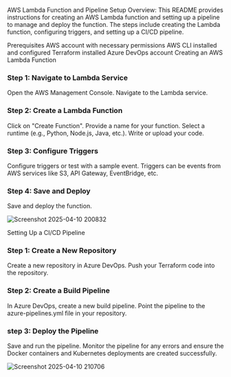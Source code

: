 AWS Lambda Function and Pipeline Setup
Overview:
This README provides instructions for creating an AWS Lambda function and setting up a pipeline to manage and deploy the function. The steps include creating the Lambda function, configuring triggers, and setting up a CI/CD pipeline.

Prerequisites
AWS account with necessary permissions
AWS CLI installed and configured
Terraform installed
Azure DevOps account
Creating an AWS Lambda Function
### Step 1: Navigate to Lambda Service
Open the AWS Management Console.
Navigate to the Lambda service.

### Step 2: Create a Lambda Function
Click on "Create Function".
Provide a name for your function.
Select a runtime (e.g., Python, Node.js, Java, etc.).
Write or upload your code.

### Step 3: Configure Triggers
Configure triggers or test with a sample event.
Triggers can be events from AWS services like S3, API Gateway, EventBridge, etc.
### Step 4: Save and Deploy
Save and deploy the function.



![Screenshot 2025-04-10 200832](https://github.com/user-attachments/assets/45e7ec28-7e72-40be-8662-6789d086d2eb)





Setting Up a CI/CD Pipeline
### Step 1: Create a New Repository
Create a new repository in Azure DevOps.
Push your Terraform code into the repository.
### Step 2: Create a Build Pipeline
In Azure DevOps, create a new build pipeline.
Point the pipeline to the azure-pipelines.yml file in your repository.
### step 3: Deploy the Pipeline
Save and run the pipeline.
Monitor the pipeline for any errors and ensure the Docker containers and Kubernetes deployments are created successfully.





![Screenshot 2025-04-10 210706](https://github.com/user-attachments/assets/bb7626ef-3384-47a6-a3f5-433c56450e8b)

